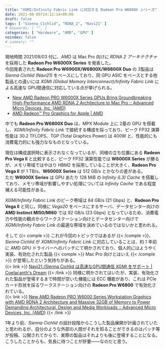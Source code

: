 ```yaml
---
title: "XGMI/Infinity Fabric Link に対応する Radeon Pro W6000X シリーズ"
date: 2021-08-05T14:12:14+09:00
draft: false
tags: [ "Sienna_Cichlid", "RDNA_2", "Navi21" ]
# keywords: [ "", ]
categories: [ "Hardware", "AMD", "GPU" ]
noindex: false
# summary: ""
---
```


現地時間 2021/08/03 付に、AMD は Mac Pro 向けに *RDNA 2 アーキテクチャ* を採用した **Radeon Pro W6000X Series** を発表した。  
今回発表された **Radeon Pro W6900X/W6800X/W6800X Duo** の 3製品は *Sienna Cichlid (Navi21)* をベースにしており、同 GPU ASIC をベースとする他製品との違いには *XGMI (Global Memory Interconnect)/Infinity Fabric Link* による高速な GPU間通信に対応している点が挙げられる。  

 * [New AMD Radeon PRO W6000X Series GPUs Bring Groundbreaking High-Performance AMD RDNA 2 Architecture to Mac Pro :: Advanced Micro Devices, Inc. (AMD)](https://ir.amd.com/news-events/press-releases/detail/1016/new-amd-radeon-pro-w6000x-series-gpus-bring)
 * [AMD Radeon™ Pro Graphics for Apple | AMD](https://www.amd.com/en/graphics/radeon-apple)

中でも **Radeon Pro W6800X Duo** は、MPX Module 上に 2基の GPU を搭載し、*XGMI/Infinity Fabric Link* で接続する構成を採っており、ピーク FP32 演算性能は 30.2 TFLOPS、TGP (Total Graphics Power) は 400W と、性能的にも消費電力的にも強力ななものとなっている。  

現在は構成選択時に表示されなくなっているが、同様の立ち位置にある **Radeon Pro Vega II** と比較すると、ピーク FP32 演算性能では **W6000X Series** が勝るが、メモリ帯域ではやはり HBM2 を採用していることが大きく、**Radeon Pro Vega II** が 1 TB/s、**W6000X Series** は 512 GB/s とかなりの差がある。  
ただ **W6000X Series** は GPU あたり 128 MiB の *Infinity (L3) Cache* を搭載しており、メモリ帯域が影響しやすい処理については *Infinity Cache* である程度補える可能性がある。  

*XGMI/Infinity Fabric Link* のピーク帯域は 84 GB/s (21 Gbps) と、**Radeon Pro Vega II** と同じ。同様に *Vega20* をベースにするサーバ、データセンター向けの **AMD Instinct MI50/MI60** では 92 GB/s (23 Gbps) となっているため、消費電力や性能の観点からワークステーション向けとデータセンター向けで *XGMI/Infinity Fabric Link* の最適な帯域を決めているのではないかと思われる。  

そして {{< comple >}} これが今回のトピックではあるが {{< /comple >}}、*Sienna Cichlid* が *XGMI/Infinity Fabric Link* に対応していることは、約 1 年前に AMD GPU ドライバーへのパッチにて明かされており、個人的にはようやく実装、有効化された製品 {{< comple >}} Mac Pro 向けとはいえ {{< /comple >}} が登場したという気持ちがある。  
{{< link >}} [Navi21 /Sienna Cichlid は高速なGPU間通信 XGMI をサポート | Coelacanth's Dream](/posts/2020/07/17/navi21-sienna_cichlid-support-xgmi/) {{< /link >}}
同様に明かされてはいたが、実装、有効化された製品が登場するまで時間が空いた機能には ECC 機能があり、これは PCIeカード形状を採るワークステーション向けの **Radeon Pro W6800** で有効化されている。  
{{< link >}} [New AMD Radeon PRO W6000 Series Workstation Graphics with AMD RDNA 2 Architecture and Massive 32GB of Memory to Power Demanding Architectural, Design and Media Workloads :: Advanced Micro Devices, Inc. (AMD)](https://ir.amd.com/news-events/press-releases/detail/1008/new-amd-radeon-pro-w6000-series-workstation-graphics-with) {{< /link >}}

1年より前、*Sienna Cichlid* の設計段階からこうした製品展開が計画されていたと思われるが、自分のような外部の人間がそれを知ることができるのはパッチ等が投稿、公開されてからで、実際の製品はそれよりも後に登場することになる。  
こうしたことからも、気長に待つことが肝要――なのだと思う。  
